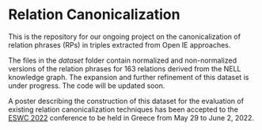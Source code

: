 # Relation Canonicalization

This is the repository for our ongoing project on the canonicalization of relation phrases (RPs) in triples extracted from Open IE approaches.

The files in the _dataset_ folder contain normalized and non-normalized versions of the relation phrases for 163 relations derived from the NELL knowledge graph. The expansion and further refinement of this dataset is under progress. The code will be updated soon. 

A poster describing the construction of this dataset for the evaluation of existing relation canonicalization techniques has been accepted to the [ESWC 2022](https://2022.eswc-conferences.org/) conference to be held in Greece from May 29 to June 2, 2022. 

